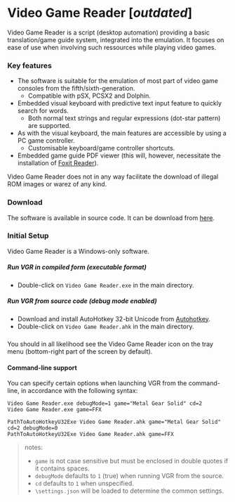 # Video Game Reader [*outdated*]

Video Game Reader is a script (desktop automation) providing a basic translation/game guide system, integrated into the emulation. It focuses on ease of use when involving such ressources while playing video games.


### Key features

* The software is suitable for the emulation of most part of video game consoles from the fifth/sixth-generation.
  - Compatible with pSX, PCSX2 and Dolphin.
* Embedded visual keyboard with predictive text input feature to quickly search for words.
  - Both normal text strings and regular expressions (dot-star pattern) are supported.
* As with the visual keyboard, the main features are accessible by using a PC game controller.
  - Customisable keyboard/game controller shortcuts.
* Embedded game guide PDF viewer (this will, however, necessitate the installation of [Foxit Reader](https://www.foxitsoftware.com/pdf-reader/)).

Video Game Reader does not in any way facilitate the download of illegal ROM images or warez of any kind.


### Download

The software is available in source code. It can be download from [here](https://github.com/A-AhkUser/VideoGameReader/releases).

### Initial Setup

Video Game Reader is a Windows-only software.

##### Run VGR in compiled form (executable format)
- Double-click on `Video Game Reader.exe` in the main directory.
##### Run VGR from source code (debug mode enabled)
- Download and install AutoHotkey 32-bit Unicode from [Autohotkey](http://autohotkey.com/download/).
- Double-click on `Video Game Reader.ahk` in the main directory.
#####

You should in all likelihood see the Video Game Reader icon on the tray menu (bottom-right part of the screen by default).

#### Command-line support

You can specify certain options when launching VGR from the command-line, in accordance with the following syntax:

```
Video Game Reader.exe debugMode=1 game="Metal Gear Solid" cd=2
Video Game Reader.exe game=FFX
```
```
PathToAutoHotkeyU32Exe Video Game Reader.ahk game="Metal Gear Solid" cd=2 debugMode=0
PathToAutoHotkeyU32Exe Video Game Reader.ahk game=FFX
```

> notes:</br>
> * `game` is not case sensitive but must be enclosed in double quotes if it contains spaces.
> * `debugMode` defaults to `1` (true) when running VGR from the source.
> * `cd` defaults to `1` when unspecified.
> * `\settings.json` will be loaded to determine the common settings.
